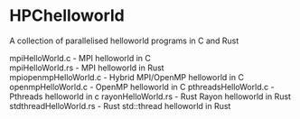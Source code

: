 # HPChelloworld
A collection of parallelised helloworld programs in C and Rust

mpiHelloWorld.c  - MPI helloworld in C  
mpiHelloWorld.rs - MPI helloworld in Rust  
mpiopenmpHelloWorld.c - Hybrid MPI/OpenMP helloworld in C  
openmpHelloWorld.c - OpenMP helloworld in C
pthreadsHelloWorld.c - Pthreads helloworld in c
rayonHelloWorld.rs - Rust Rayon helloworld in Rust  
stdthreadHelloWorld.rs - Rust std::thread helloworld in Rust  
